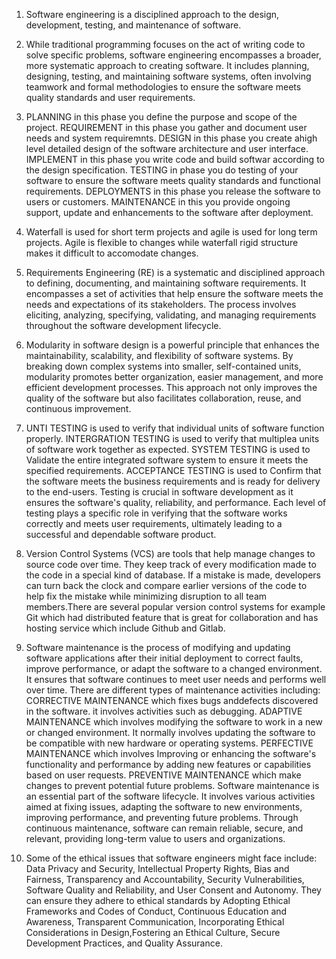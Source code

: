 1. Software engineering is a disciplined approach to the design, development, testing, and maintenance of software.

2. While traditional programming focuses on the act of writing code to solve specific problems, software engineering encompasses a broader, more systematic approach to creating software. It includes planning, designing, testing, and maintaining software systems, often involving teamwork and formal methodologies to ensure the software meets quality standards and user requirements.

3. PLANNING in this phase you define the purpose and scope of the project.
   REQUIREMENT in this phase you gather and document user needs and system requiremnts.
   DESIGN in this phase you create ahigh level detailed design of the software architecture and user interface.
   IMPLEMENT in this phase you write code and build softwar according to the design specification.
   TESTING in phase you do testing of your software to ensure the software meets quality standards and functional requirements.
   DEPLOYMENTS in this phase you release the software to users or customers.
   MAINTENANCE in this you provide ongoing support, update and enhancements to the software after deployment.

4. Waterfall is used for short term projects and agile is used for long term projects.
   Agile is flexible to changes while waterfall rigid structure makes it difficult to accomodate changes.

5. Requirements Engineering (RE) is a systematic and disciplined approach to defining, documenting, and maintaining software requirements. It encompasses a set of activities that help ensure the software meets the needs and expectations of its stakeholders. The process involves eliciting, analyzing, specifying, validating, and managing requirements throughout the software development lifecycle.

6. Modularity in software design is a powerful principle that enhances the maintainability, scalability, and flexibility of software systems. By breaking down complex systems into smaller, self-contained units, modularity promotes better organization, easier management, and more efficient development processes. This approach not only improves the quality of the software but also facilitates collaboration, reuse, and continuous improvement.

7. UNTI TESTING is used to verify that individual units of software function properly.
   INTERGRATION TESTING is used to verify that multiplea units of software work together as expected.
   SYSTEM TESTING is used to Validate the entire integrated software system to ensure it meets the specified requirements.
   ACCEPTANCE TESTING is used to Confirm that the software meets the business requirements and is ready for delivery to the end-users.
      Testing is crucial in software development as it ensures the software's quality, reliability, and performance. Each level of testing plays a specific role in verifying that the software works correctly and meets user requirements, ultimately leading to a successful and dependable software product.

8. Version Control Systems (VCS) are tools that help manage changes to source code over time. They keep track of every modification made to the code in a special kind of database. If a mistake is made, developers can turn back the clock and compare earlier versions of the code to help fix the mistake while minimizing disruption to all team members.There are several popular version control systems for example Git which had distributed feature that is great for collaboration and has hosting service which include Github and Gitlab.

9. Software maintenance is the process of modifying and updating software applications after their initial deployment to correct faults, improve performance, or adapt the software to a changed environment. It ensures that software continues to meet user needs and performs well over time.
    There are different types of maintenance activities including:
        CORRECTIVE MAINTENANCE which fixes bugs anddefects discovered in the software. it involves activities such as debugging.
        ADAPTIVE MAINTENANCE which involves modifying the software to work in a new or changed environment. It normally involves updating the software to be compatible with new hardware or operating systems.
        PERFECTIVE MAINTENANCE which involves Improving or enhancing the software's functionality and performance by adding new features or capabilities based on user requests.
        PREVENTIVE MAINTENANCE which make changes to prevent potential future problems.
   Software maintenance is an essential part of the software lifecycle. It involves various activities aimed at fixing issues, adapting the software to new environments, improving performance, and preventing future problems. Through continuous maintenance, software can remain reliable, secure, and relevant, providing long-term value to users and organizations.
10.  Some of the ethical issues that software engineers might face include: Data Privacy and Security, Intellectual Property Rights, Bias and Fairness, Transparency and Accountability, Security Vulnerabilities, Software Quality and Reliability, and User Consent and Autonomy.
They can ensure they adhere to ethical standards by Adopting Ethical Frameworks and Codes of Conduct, Continuous Education and Awareness, Transparent Communication, Incorporating Ethical Considerations in Design,Fostering an Ethical Culture, Secure Development Practices, and Quality Assurance.   
 




